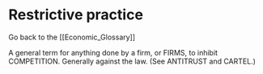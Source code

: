 # Restrictive practice

Go back to the [[Economic_Glossary]]


A general term for anything done by a firm, or FIRMS, to inhibit COMPETITION. Generally against the law. (See ANTITRUST and CARTEL.)

